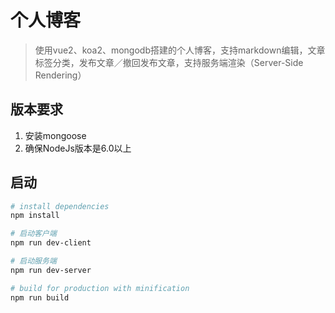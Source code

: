# 个人博客

> 使用vue2、koa2、mongodb搭建的个人博客，支持markdown编辑，文章标签分类，发布文章／撤回发布文章，支持服务端渲染（Server-Side Rendering）

## 版本要求
1. 安装mongoose
2. 确保NodeJs版本是6.0以上


## 启动

``` bash
# install dependencies
npm install

# 启动客户端
npm run dev-client

# 启动服务端
npm run dev-server

# build for production with minification
npm run build
```
